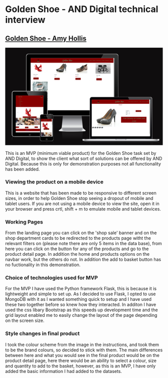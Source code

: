 # Golden Shoe - AND Digital technical interview

## [Golden Shoe - Amy Hollis](https://golden-shoe-amy-hollis.herokuapp.com/)
![MVP](static/images/goldenshoe.PNG)

This is an MVP (minimum viable product) for the Golden Shoe task set by AND Digital, to show the client what sort of solutions can be offered by AND Digital. Because this is only for demonstration purposes not all functionality has been added. 

### Viewing the product on a mobile device
This is a website that has been made to be responsive to different screen sizes, in order to help Golden Shoe stop seeing a dropout of mobile and tablet users. If you are not using a mobile device to view the site, open it in your browser and press crtl, shift + m to emulate mobile and tablet devices.

### Working Pages
From the landing page you can click on the 'shop sale' banner and on the shop department cards to be redirected to the products page witht the relevant filters on (please note there are only 5 items in the data base), from here you can click on the button for any of the products and go to the product detail page. In addition the home and products options on the navbar work, but the others do not. In addition the add to basket button has no fuctionality in this demonstration.

### Choice of technologies used for MVP
For the MVP I have used the Python framework Flask, this is because it is lightweight and simple to set up. As I decided to use Flask, I opted to use MongoDB with it as I wanted something quick to setup and I have used these two together before so knew how they interacted. In additon I have used the css libary Bootstrap as this speeds up development time and the grid layout enabled me to easily change the layout of the page depending on the screen size. 

### Style changes in final product
I took the colour scheme from the image in the instructions, and took them to be the brand colours, so decided to stick with them. The main differences between here and what you would see in the final product would be on the product detail page, here there would be an ability to select a colour, size and quantity to add to the basket, however, as this is an MVP, I have only added the basic information I had added to the datasets. 